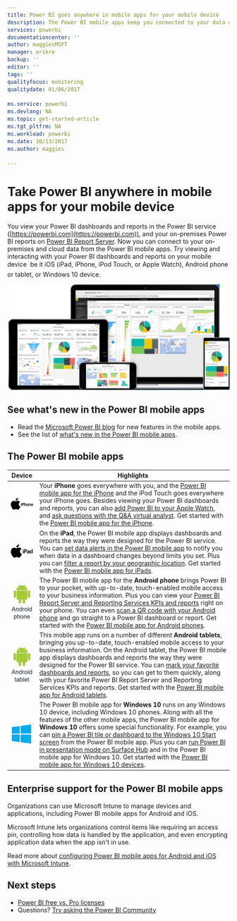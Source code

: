 ```yaml
---
title: Power BI goes anywhere in mobile apps for your mobile device
description: The Power BI mobile apps keep you connected to your data on premises or in the cloud. View Power BI dashboards and reports on your mobile device.
services: powerbi
documentationcenter: ''
author: maggiesMSFT
manager: erikre
backup: ''
editor: ''
tags: ''
qualityfocus: monitoring
qualitydate: 01/06/2017

ms.service: powerbi
ms.devlang: NA
ms.topic: get-started-article
ms.tgt_pltfrm: NA
ms.workload: powerbi
ms.date: 10/13/2017
ms.author: maggies

---
```

# Take Power BI anywhere in mobile apps for your mobile device
You view your Power BI dashboards and reports in the Power BI service ([https://powerbi.com](https://powerbi.com)), and your on-premises Power BI reports on [Power BI Report Server](report-server/get-started.md). Now you can connect to your on-premises and cloud data from the Power BI mobile apps. Try viewing and interacting with your Power BI dashboards and reports on your mobile device &#151; be it iOS (iPad, iPhone, iPod Touch, or Apple Watch), Android phone or tablet, or Windows 10 device.

![Power BI on mobile devices](media/powerbi-powerbi-apps-for-mobile-devices/power-bi-mobile-apps-all-up.png)

## See what's new in the Power BI mobile apps
* Read the [Microsoft Power BI blog](https://powerbi.microsoft.com/blog/tag/mobile/) for new features in the mobile apps.
* See the list of [what's new in the Power BI mobile apps](powerbi-mobile-whats-new-in-the-mobile-apps.md).

## The Power BI mobile apps
| **Device** | **Highlights** |
| --- | --- |
| [![iPhone](media/powerbi-powerbi-apps-for-mobile-devices/iphone-logo-50-px.png)](powerbi-mobile-ipad-app-get-started.md) |Your **iPhone** goes everywhere with you, and the [Power BI mobile app for the iPhone](powerbi-mobile-ipad-app-get-started.md) and the iPod Touch goes everywhere your iPhone goes. Besides viewing your Power BI dashboards and reports, you can also [add Power BI to your Apple Watch](mobile-apple-watch.md), and [ask questions with the Q&A virtual analyst](mobile-apps-ios-qna.md). Get started with the [Power BI mobile app for the iPhone](mobile-iphone-app-get-started.md). |
| [![iPad](media/powerbi-powerbi-apps-for-mobile-devices/ipad-logo-50-px.png)](powerbi-mobile-ipad-app-get-started.md) |On the **iPad**, the Power BI mobile app displays dashboards and reports the way they were designed for the Power BI service. You can [set data alerts in the Power BI mobile app](powerbi-mobile-set-data-alerts-in-the-iphone-app.md) to notify you when data in a dashboard changes beyond limits you set. Plus you can [filter a report by your geographic location](mobile-apps-geographic-filtering.md). Get started with the [Power BI mobile app for iPads](powerbi-mobile-ipad-app-get-started.md). |
| [![Android phone](media/powerbi-powerbi-apps-for-mobile-devices/android-phone-logo-50-px.png)](powerbi-mobile-android-app-get-started.md) |The Power BI mobile app for the **Android phone** brings Power BI to your pocket, with up-to-date, touch-enabled mobile access to your business information.  Plus you can view your [Power BI Report Server and Reporting Services KPIs and reports](mobile-app-ssrs-kpis-mobile-on-premises-reports.md) right on your phone. You can even [scan a QR code with your Android phone](powerbi-mobile-qr-code-for-tile.md) and go straight to a Power BI dashboard or report. Get started with the [Power BI mobile app for Android phones](powerbi-mobile-android-app-get-started.md). |
| [![Android tablet](media/powerbi-powerbi-apps-for-mobile-devices/android-tablet-logo-50-px.png)](powerbi-mobile-android-tablet-app-get-started.md) |This mobile app runs on a number of different **Android tablets**, bringing you up-to-date, touch-enabled mobile access to your business information. On the Android tablet, the Power BI mobile app displays dashboards and reports the way they were designed for the Power BI service. You can [mark your favorite dashboards and reports](mobile-apps-favorites.md), so you can get to them quickly, along with your favorite Power BI Report Server and Reporting Services KPIs and reports. Get started with the [Power BI mobile app for Android tablets](powerbi-mobile-android-tablet-app-get-started.md). |
| [![Windows devices](media/powerbi-powerbi-apps-for-mobile-devices/win-10-logo-50-px.png)](desktop-getting-started.md) |The Power BI mobile app for **Windows 10** runs on any Windows 10 device, including Windows 10 phones. Along with all the features of the other mobile apps, the Power BI mobile app for **Windows 10** offers some special functionality. For example, you can [pin a Power BI tile or dashboard to the Windows 10 Start screen](powerbi-mobile-pin-dashboard-from-win10phone-app.md) from the Power BI mobile app. Plus you can [run Power BI in presentation mode on Surface Hub](powerbi-mobile-win10-app-presentation-mode.md) and in the Power BI mobile app for Windows 10. Get started with the [Power BI mobile app for Windows 10 devices](powerbi-mobile-win10phone-app-get-started.md). |

## Enterprise support for the Power BI mobile apps
Organizations can use Microsoft Intune to manage devices and applications, including Power BI mobile apps for Android and iOS.

Microsoft Intune lets organizations control items like requiring an access pin, controlling how data is handled by the application, and even encrypting application data when the app isn't in use.

Read more about [configuring Power BI mobile apps for Android and iOS with Microsoft Intune](service-admin-mobile-intune.md). 

## Next steps
* [Power BI free vs. Pro licenses](service-free-vs-pro.md)
* Questions? [Try asking the Power BI Community](http://community.powerbi.com/)

